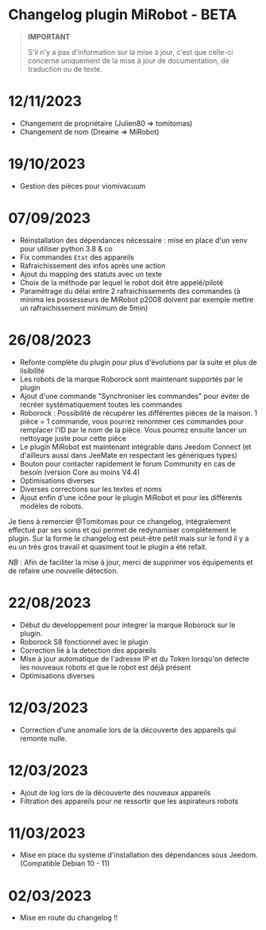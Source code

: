 # Changelog plugin MiRobot - BETA

>**IMPORTANT**
>
>S'il n'y a pas d'information sur la mise à jour, c'est que celle-ci concerne uniquement de la mise à jour de documentation, de traduction ou de texte.

# 12/11/2023

- Changement de propriétaire (Julien80 => tomitomas)
- Changement de nom (Dreame => MiRobot)

# 19/10/2023

- Gestion des pièces pour viomivacuum

# 07/09/2023

- Réinstallation des dépendances nécessaire : mise en place d'un venv pour utiliser python 3.8 & co
- Fix commandes `Etat` des appareils
- Rafraichissement des infos après une action
- Ajout du mapping des statuts avec un texte
- Choix de la méthode par lequel le robot doit être appelé/piloté
- Paramétrage du délai entre 2 rafraichissements des commandes (à minima les possesseurs de MiRobot p2008 doivent par exemple mettre un rafraichissement minimum de 5min)

# 26/08/2023

- Refonte complète du plugin pour plus d'évolutions par la suite et plus de lisibilité
- Les robots de la marque Roborock sont maintenant supportés par le plugin
- Ajout d'une commande "Synchroniser les commandes" pour éviter de recréer systématiquement toutes les commandes
- Roborock : Possibilité de récupérer les différentes pièces de la maison. 1 pièce = 1 commande, vous pourrez renommer ces commandes pour remplacer l'ID par le nom de la pièce. Vous pourrez ensuite lancer un nettoyage juste pour cette pièce
- Le plugin MiRobot est maintenant intégrable dans Jeedom Connect (et d'ailleurs aussi dans JeeMate en respectant les génériques types)
- Bouton pour contacter rapidement le forum Community en cas de besoin (version Core au moins V4.4)
- Optimisations diverses
- Diverses corrections sur les textes et noms
- Ajout enfin d'une icône pour le plugin MiRobot et pour les différents modèles de robots.

Je tiens à remercier @Tomitomas pour ce changelog, intégralement effectué par ses soins et qui permet de redynamiser complètement le plugin. Sur la forme le changelog est peut-être petit mais sur le fond il y a eu un très gros travail et quasiment tout le plugin a été refait.

_NB_ : Afin de faciliter la mise à jour, merci de supprimer vos équipements et de refaire une nouvelle détection.

# 22/08/2023

- Début du developpement pour integrer la marque Roborock sur le plugin.
- Roborock S8 fonctionnel avec le plugin
- Correction lié à la detection des appareils
- Mise à jour automatique de l'adresse IP et du Token lorsqu'on detecte les nouveaux robots et que le robot est déjà présent
- Optimisations diverses
  
# 12/03/2023

- Correction d'une anomalie lors de la découverte des appareils qui remonte nulle.

# 12/03/2023

- Ajout de log lors de la découverte des nouveaux appareils
- Filtration des appareils pour ne ressortir que les aspirateurs robots

# 11/03/2023

- Mise en place du système d'installation des dépendances sous Jeedom. (Compatible Debian 10 - 11)

# 02/03/2023

- Mise en route du changelog !!

